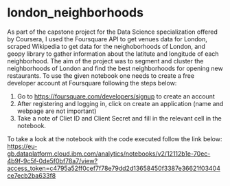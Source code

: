 # london_neighborhoods

As part of the capstone project for the Data Science specialization offered by Coursera, I used the Foursquare API to get venues data for London, scraped Wikipedia to get data for the neighoborhoods of London, and geopy library to gather information about the latitute and longitude of each neighborhood. The aim of the project was to segment and cluster the neighborhoods of London and find the best neighborhoods for opening new restaurants.
To use the given notebook one needs to create a free developer account at Foursquare following the steps below:
1. Go to https://foursquare.com/developers/signup to create an account
2. After registering and logging in, click on create an application (name and webpage are not important)
3. Take a note of Cliet ID and Client Secret and fill in the relevant cell in the notebook.

To take a look at the notebook with the code executed follow the link below:
https://eu-gb.dataplatform.cloud.ibm.com/analytics/notebooks/v2/12112b1e-70ec-4b9f-9c5f-0de5f0bf78a7/view?access_token=c4795a52ff0cef7f78e79dd2d13658450f3387e36621f03404ce7ecb2ba633f8
